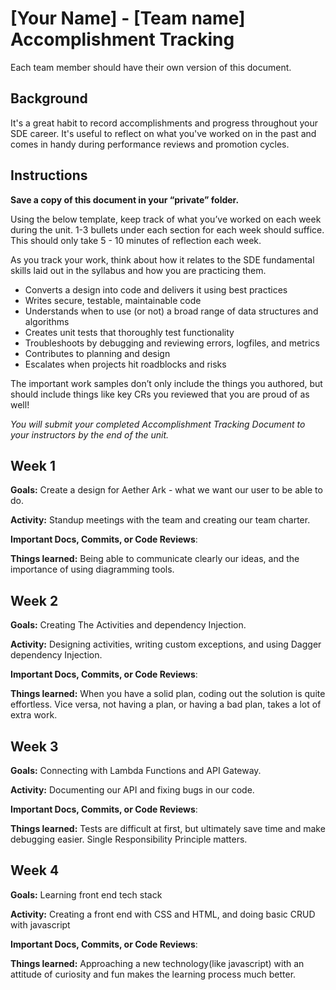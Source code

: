 # [Your Name] - [Team name] Accomplishment Tracking

Each team member should have their own version of this document.

## Background

It's a great habit to record accomplishments and progress throughout your SDE
career. It's useful to reflect on what you've worked on in the past and comes in
handy during performance reviews and promotion cycles.

## Instructions

**Save a copy of this document in your “private” folder.**

Using the below template, keep track of what you’ve worked on each week during
the unit. 1-3 bullets under each section for each week should suffice. This
should only take 5 - 10 minutes of reflection each week.

As you track your work, think about how it relates to the SDE fundamental skills
laid out in the syllabus and how you are practicing them.

* Converts a design into code and delivers it using best practices
* Writes secure, testable, maintainable code
* Understands when to use (or not) a broad range of data structures and
  algorithms
* Creates unit tests that thoroughly test functionality
* Troubleshoots by debugging and reviewing errors, logfiles, and metrics
* Contributes to planning and design
* Escalates when projects hit roadblocks and risks

The important work samples don’t only include the things you authored, but
should include things like key CRs you reviewed that you are proud of as well!

_You will submit your completed Accomplishment Tracking Document to your
instructors by the end of the unit._

## Week 1

**Goals:** Create a design for Aether Ark - what we want our user to be able to do. 

**Activity:** Standup meetings with the team and creating our team charter. 

**Important Docs, Commits, or Code Reviews**:

**Things learned:** Being able to communicate clearly our ideas, and the importance of using diagramming tools. 

## Week 2

**Goals:** Creating The Activities and dependency Injection. 

**Activity:** Designing activities, writing custom exceptions, and using Dagger dependency Injection. 

**Important Docs, Commits, or Code Reviews**:

**Things learned:** When you have a solid plan, coding out the solution is quite effortless. Vice versa, not having a plan, or having a bad plan, takes a lot of extra work. 

## Week 3

**Goals:** Connecting with Lambda Functions and API Gateway. 

**Activity:** Documenting our API and fixing bugs in our code. 

**Important Docs, Commits, or Code Reviews**:

**Things learned:** Tests are difficult at first, but ultimately save time and make debugging easier. Single Responsibility Principle matters. 

## Week 4

**Goals:** Learning front end tech stack

**Activity:** Creating a front end with CSS and HTML, and doing basic CRUD with javascript

**Important Docs, Commits, or Code Reviews**:

**Things learned:** Approaching a new technology(like javascript) with an attitude of curiosity and fun makes the learning process much better. 
